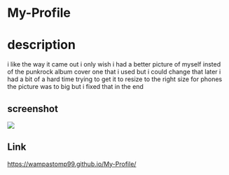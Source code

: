 # My-Profile

# description
i like the way it came out i only wish i had a better picture of myself insted of the punkrock album cover one that i used but i could change that later 
i had a bit of a hard time trying to get it to resize to the right size for phones the picture was to big but i fixed that in the end 

## screenshot
![](images/screenshot.png)



## Link
https://wampastomp99.github.io/My-Profile/
